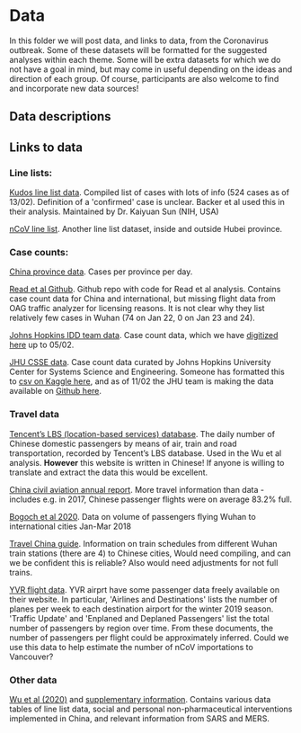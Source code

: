 
# Data

In this folder we will post data, and links to data, from the Coronavirus outbreak. Some of these datasets will be formatted
for the suggested analyses within each theme. Some will be extra datasets for which we do not have a goal in mind, but may come 
in useful depending on the ideas and direction of each group. Of course, participants are also welcome to find and incorporate
new data sources!


## Data descriptions



## Links to data

### Line lists:

[Kudos line list data](https://docs.google.com/spreadsheets/d/1jS24DjSPVWa4iuxuD4OAXrE3QeI8c9BC1hSlqr-NMiU/edit#gid=1187587451). Compiled list of cases with lots of info (524 cases as of 13/02). Definition of a 'confirmed' case is unclear. Backer et al used this in their analysis. Maintained by Dr. Kaiyuan Sun (NIH, USA)

[nCoV line list](https://docs.google.com/spreadsheets/d/1itaohdPiAeniCXNlntNztZ_oRvjh0HsGuJXUJWET008/edit#gid=0). Another line list dataset, inside and outside Hubei province. 


### Case counts:

[China province data](https://docs.google.com/spreadsheets/d/1gTj4zFMfXRk92CCQAOwa04ZBhqJ4oSmQFm_nb8-YXbw/edit#gid=0). Cases per province per day. 

[Read et al Github](https://github.com/chrism0dwk/wuhan). Github repo with code for Read et al analysis. Contains case count data for China and international, but missing flight data from OAG traffic analyzer for licensing reasons. It is not clear why they list relatively few cases in Wuhan (74 on Jan 22, 0 on Jan 23 and 24).

[Johns Hopkins IDD team data](https://gisanddata.maps.arcgis.com/apps/opsdashboard/index.html#/bda7594740fd40299423467b48e9ecf6). Case count data, which we have [digitized here](https://docs.google.com/spreadsheets/d/1PbC12F9_WlJNBafwM7uwli0jhT3v_jlCL0dqukAjfJM/edit#gid=0) up to 05/02. 

[JHU CSSE data](https://docs.google.com/spreadsheets/d/1wQVypefm946ch4XDp37uZ-wartW4V7ILdg-qYiDXUHM/htmlview?usp=sharing&sle=true#). Case count data curated by Johns Hopkins University Center for Systems Science and Engineering. Someone has formatted this to [csv on Kaggle here](https://www.kaggle.com/sudalairajkumar/novel-corona-virus-2019-dataset), and as of 11/02 the JHU team is making the data available on [Github here](https://github.com/CSSEGISandData/COVID-19).

### Travel data

[Tencent’s LBS (location-based services) database](https://heat.qq.com/). The daily number of Chinese domestic passengers by means of air, train and road transportation, recorded by Tencent’s LBS database. Used in the Wu et al analysis. **However** this website is written in Chinese! If anyone is willing to translate and extract the data this would be excellent.  

[China civil aviation annual report](http://www.caac.gov.cn/en/HYYJ/NDBG/201810/W020181026601069968468.pdf). More travel information than data - includes e.g. in 2017, Chinese passenger flights were on average 83.2% full. 

[Bogoch et al 2020](https://academic.oup.com/jtm/advance-article/doi/10.1093/jtm/taaa008/5704418). Data on volume of passengers flying Wuhan to international cities Jan-Mar 2018

[Travel China guide](https://www.travelchinaguide.com/china-trains/wuhan-station.htm). Information on train schedules from different Wuhan train stations (there are 4) to Chinese cities, Would need compiling, and can we be confident this is reliable? Also would need adjustments for not full trains. 

[YVR flight data](https://www.yvr.ca/en/about-yvr/facts-and-stats). YVR airprt have some passenger data freely available on their website. In particular, 'Airlines and Destinations' lists the number of planes per week to each destination airport for the winter 2019 season. 'Traffic Update' and 'Enplaned and Deplaned Passengers' list the total number of passengers by region over time. From these documents, the number of passengers per flight could be approximately inferred. Could we use this data to help estimate the number of nCoV importations to Vancouver?

### Other data

[Wu et al (2020)](https://www.thelancet.com/journals/lancet/article/PIIS0140-6736(20)30260-9/fulltext#seccestitle150) and [supplementary information](https://www.thelancet.com/cms/10.1016/S0140-6736(20)30260-9/attachment/f77f1dc7-43a5-4d5e-a709-5cf061abdfdc/mmc1.pdf). Contains various data tables of line list data, social and personal non-pharmaceutical interventions implemented in China, and relevant information from SARS and MERS. 



